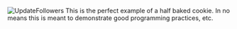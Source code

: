 ![UpdateFollowers](https://github.com/swd543/instaFollowers/workflows/UpdateFollowers/badge.svg)
This is the perfect example of a half baked cookie. In no means this is meant to demonstrate good programming practices, etc.

